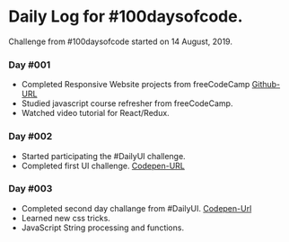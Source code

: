 # Daily Log for #100daysofcode.

Challenge from #100daysofcode started on 14 August, 2019.

### Day #001

- Completed Responsive Website projects from freeCodeCamp [Github-URL](https://github.com/emon535/freeCodeCamp_responsive_web)
- Studied javascript course refresher from freeCodeCamp.
- Watched video tutorial for React/Redux.

### Day #002

- Started participating the #DailyUI challenge.
- Completed first UI challenge. [Codepen-URL](https://codepen.io/emon535/pen/QWLNbrm)

### Day #003

- Completed second day challange from #DailyUI. [Codepen-Url](https://codepen.io/emon535/pen/jONqLQV)
- Learned new css tricks.
- JavaScript String processing and functions.

